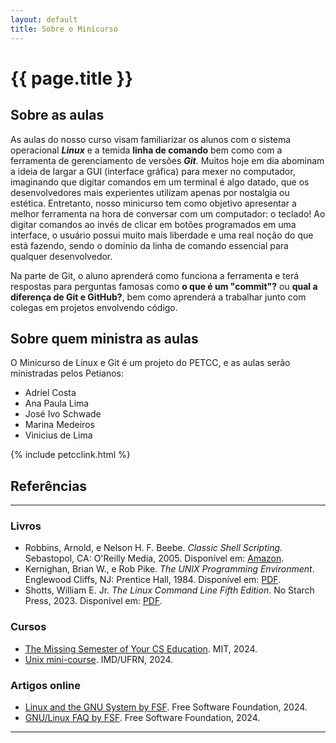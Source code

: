 ```yaml
---
layout: default
title: Sobre o Minicurso
---
```


# {{ page.title }}

## Sobre as aulas

As aulas do nosso curso visam familiarizar os alunos com o sistema operacional ***Linux*** e a temida **linha de comando** bem como com a ferramenta de gerenciamento de versões ***Git***. Muitos hoje em dia abominam a ideia de largar a GUI (interface gráfica) para mexer no computador, imaginando que digitar comandos em um terminal é algo datado, que os desenvolvedores mais experientes utilizam apenas por nostalgia ou estética. Entretanto, nosso minicurso tem como objetivo apresentar a melhor ferramenta na hora de conversar com um computador: o teclado! Ao digitar comandos ao invés de clicar em botões programados em uma interface, o usuário possui muito mais liberdade e uma real noção do que está fazendo, sendo o domínio da linha de comando essencial para qualquer desenvolvedor.

Na parte de Git, o aluno aprenderá como funciona a ferramenta e terá respostas para perguntas famosas como **o que é um "commit"?** ou **qual a diferença de Git e GitHub?**, bem como aprenderá a trabalhar junto com colegas em projetos envolvendo código.

## Sobre quem ministra as aulas

O Minicurso de Linux e Git é um projeto do PETCC, e as aulas serão ministradas pelos Petianos:

- Adriel Costa
- Ana Paula Lima
- José Ivo Schwade
- Marina Medeiros
- Vinicius de Lima

{% include petcclink.html %}

## Referências

---

### Livros

- Robbins, Arnold, e Nelson H. F. Beebe. *Classic Shell Scripting*. Sebastopol, CA: O'Reilly Media, 2005. Disponível em: [Amazon](https://www.amazon.com/Classic-Shell-Scripting-Arnold-Robbins/dp/0596005954).
- Kernighan, Brian W., e Rob Pike. *The UNIX Programming Environment*. Englewood Cliffs, NJ: Prentice Hall, 1984. Disponível em: [PDF](https://scis.uohyd.ac.in/~apcs/itw/UNIXProgrammingEnvironment.pdf).
- Shotts, William E. Jr. *The Linux Command Line Fifth Edition*. No Starch Press, 2023. Disponível em: [PDF](https://linuxcommand.org/tlcl.php).

### Cursos

- [The Missing Semester of Your CS Education](https://missing.csail.mit.edu/). MIT, 2024.
- [Unix mini-course](https://unix.imd.ufrn.br/). IMD/UFRN, 2024.

### Artigos online

- [Linux and the GNU System by FSF](https://www.gnu.org/gnu/linux-and-gnu.html). Free Software Foundation, 2024.
- [GNU/Linux FAQ by FSF](https://www.gnu.org/gnu/gnu-linux-faq.html). Free Software Foundation, 2024.

---
